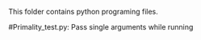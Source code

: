 This folder contains python programing files.

#Primality_test.py:
Pass single arguments while running
